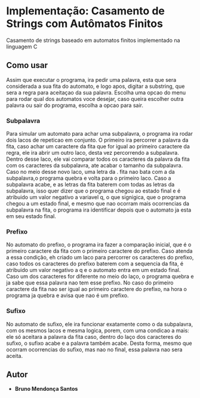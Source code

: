 # Implementação: Casamento de Strings com Autômatos Finitos

Casamento de strings baseado em automatos finitos implementado na linguagem C

## Como usar

Assim que executar o programa, ira pedir uma palavra, esta que sera considerada a sua fita do automato, e logo apos, digitar a substring, 
que sera a regra para aceitaçao da sua palavra. 
Escolha uma opcao do menu para rodar qual dos automatos voce desejar, caso queira escolher outra palavra ou sair do programa, escolha a 
opcao para sair.

### Subpalavra

Para simular um automato para achar uma subpalavra, o programa ira rodar dois lacos de repeticao
em conjunto. O primeiro ira percorrer a palavra da fita, caso achar um caractere da fita que
for igual ao primeiro caractere da regra, ele ira abrir um outro laco, desta vez percorrendo 
a subpalavra. Dentro desse laco, ele vai comparar todos os caracteres da palavra da fita com os
caracteres da subpalavra, ate acabar o tamanho da subpalavra. Caso no meio desse novo laco, uma letra da .
fita nao bata com a da subpalavra,o programa quebra e volta para o primeiro laco. Caso a subpalavra acabe, e as letras da fita
baterem com todas as letras da subpalavra, isso quer dizer que o programa chegou ao estado final e é atribuido um valor
negativo a variavel q, o que signigica, que o programa chegou a um estado final, e mesmo que nao ocorram mais ocorrencias
da subpalavra na fita, o programa ira identificar depois que o automato ja esta em seu estado final.



### Prefixo

No automato do prefixo, o programa ira fazer a comparação inicial, que é o primeiro caractere da fita
com o primeiro caractere do prefixo. Caso atenda a essa condição, eh criado um laco para percorrer os caracteres
do prefixo, caso todos os caracteres do prefixo baterem com a sequencia da fita, é atribuido um valor negativo a q 
e o automato entra em um estado final. Caso um dos caracteres for diferente no meio do laço, o programa quebra e ja
sabe que essa palavra nao tem esse prefixo. No caso do primeiro caractere da fita nao ser igual ao primeiro caractere 
do prefixo, na hora o programa ja quebra e avisa que nao é um prefixo.

### Sufixo

No automato de sufixo, ele ira funcionar exatamente como o da subpalavra, com os mesmos lacos e mesma logica, porem,
com uma condicao a mais: ele só aceitara a palavra da fita caso, dentro do laço dos caracteres do sufixo, o sufixo acabe 
e a palavra também acabe. Desta forma, mesmo que ocorram ocorrencias do sufixo, mas nao no final, essa palavra nao sera aceita.



## Autor

* **Bruno Mendonça Santos**


